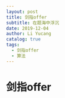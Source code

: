 ```yaml
---
layout: post
title: 剑指offer
subtitle: 在题海中浮沉
date: 2019-12-04
author: Li Yucang
catalog: true
tags:
  - 剑指offer
  - 算法
---
```


# 剑指offer
